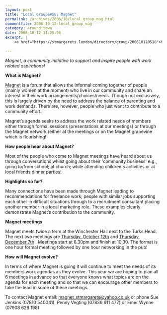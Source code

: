 ```yaml
---
layout: post
title: "Local Group&#58; Magnet"
permalink: /archives/2006/10/local_group_mag.html
commentfile: 2006-10-12-local_group_mag
category: around_town
date: 2006-10-12 11:25:56
excerpt: |
    <a href="https://stmargarets.london/directory/group/200610120518">Magnet</a> is a forum that allows the informal coming together of people (mainly women at the moment) who live in our community and share an interest in their work arrangements/choices/needs.  Though not exclusively, this is largely driven by the need to address the balance of parenting and work demands.  There are, however, people who just want to contribute to a community effort.

---
```


*Magnet, a community initiative to support and inspire people with work related aspirations!*

**What is Magnet?**

[Magnet](https://stmargarets.london/directory/group/200610120518) is a forum that allows the informal coming together of people (mainly women at the moment) who live in our community and share an interest in their work arrangements/choices/needs. Though not exclusively, this is largely driven by the need to address the balance of parenting and work demands. There are, however, people who just want to contribute to a community effort.

Magnet’s agenda seeks to address the work related needs of members either through formal sessions (presentations at our meetings) or through the Magnet network (either at the meetings or on the Magnet grapevine which is flourishing!

**How people hear about Magnet?**

Most of the people who come to Magnet meetings have heard about us through conversations whilst going about their 'community business' e.g., going to/from school; at church; while attending children's activities or at local friends dinner parties!

**Highlights so far?**

Many connections have been made through Magnet leading to recommendations for freelance work; people with similar jobs supporting each other in difficult situations through to a recruitment consultant placing another member in a local marketing role. These examples clearly demonstrate Magnet’s contribution to the community.

**Magnet meetings**

Magnet meets twice a term at the Winchester Hall next to the Turks Head. The next two meetings are [Thursday, October 12th](https://stmargarets.london/event/Meeting/200610120522) and [Thursday, December 7th](https://stmargarets.london/event/Meeting/200610120523) . Meetings start at 8.30pm and finish at 10.30. The format is one hour formal meeting followed by one hour networking in the pub!

**How will Magnet evolve?**

In terms of where Magnet is going it will continue to meet the needs of its members work agendas as they evolve. This year we are hoping to plan all 6 meetings in advance so that everyone knows what topics are on the agenda for each meeting and so that we can encourage other members to take the lead in some of these meetings.

To contact Magnet email: <magnet_stmargarets@yahoo.co.uk> or phone Sue Jenkins (07810 540041), Penny Vegting (07836 611 477) or Emer Wynne (07908 628 198)
